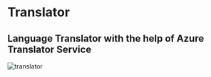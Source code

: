 # Translator
## Language Translator with the help of Azure Translator Service
![translator](https://user-images.githubusercontent.com/82160892/191442213-542efa48-3748-4dd2-bf12-c907e4f40c03.gif)
